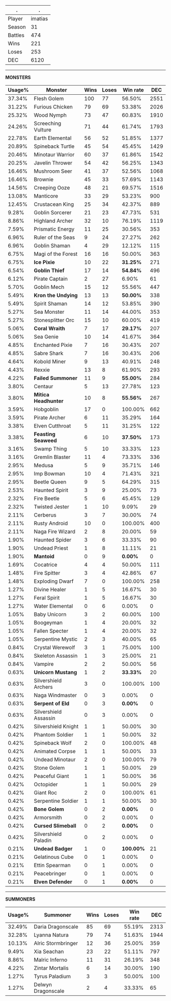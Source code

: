 .|.
|-|-
Player|imatias
Season|31
Battles|474
Wins|221
Loses|253
DEC|6120

---
**MONSTERS**

Usage%|Monster|Wins|Loses|Win rate|DEC|
-|-|-|-|-|-|
37.34%|Flesh Golem|100|77|56.50%|2551|
31.22%|Furious Chicken|79|69|53.38%|2026|
25.32%|Wood Nymph|73|47|60.83%|1910|
24.26%|Screeching Vulture|71|44|61.74%|1793|
22.78%|Earth Elemental|56|52|51.85%|1377|
20.89%|Spineback Turtle|45|54|45.45%|1429|
20.46%|Minotaur Warrior|60|37|61.86%|1542|
20.25%|Javelin Thrower|54|42|56.25%|1343|
16.46%|Mushroom Seer|41|37|52.56%|1068|
16.46%|Brownie|45|33|57.69%|1143|
14.56%|Creeping Ooze|48|21|69.57%|1516|
13.08%|Manticore|33|29|53.23%|900|
12.45%|Crustacean King|25|34|42.37%|889|
9.28%|Goblin Sorcerer|21|23|47.73%|531|
8.86%|Highland Archer|32|10|76.19%|1119|
7.59%|Prismatic Energy|11|25|30.56%|353|
6.96%|Ruler of the Seas|9|24|27.27%|262|
6.96%|Goblin Shaman|4|29|12.12%|115|
6.75%|Magi of the Forest|16|16|50.00%|363|
6.75%|**Ice Pixie**|10|22|**31.25%**|271|
6.54%|**Goblin Thief**|17|14|**54.84%**|496|
6.12%|Pirate Captain|2|27|6.90%|61|
5.70%|Goblin Mech|15|12|55.56%|447|
5.49%|**Kron the Undying**|13|13|**50.00%**|338|
5.49%|Spirit Shaman|14|12|53.85%|390|
5.27%|Sea Monster|11|14|44.00%|353|
5.27%|Stonesplitter Orc|15|10|60.00%|419|
5.06%|**Coral Wraith**|7|17|**29.17%**|207|
5.06%|Sea Genie|10|14|41.67%|364|
4.85%|Enchanted Pixie|7|16|30.43%|207|
4.85%|Sabre Shark|7|16|30.43%|206|
4.64%|Kobold Miner|9|13|40.91%|248|
4.43%|Rexxie|13|8|61.90%|293|
4.22%|**Failed Summoner**|11|9|**55.00%**|284|
3.80%|Centaur|5|13|27.78%|123|
3.80%|**Mitica Headhunter**|10|8|**55.56%**|267|
3.59%|Hobgoblin|17|0|100.00%|662|
3.59%|Pirate Archer|6|11|35.29%|164|
3.38%|Elven Cutthroat|5|11|31.25%|122|
3.38%|**Feasting Seaweed**|6|10|**37.50%**|173|
3.16%|Swamp Thing|5|10|33.33%|123|
3.16%|Gremlin Blaster|11|4|73.33%|336|
2.95%|Medusa|5|9|35.71%|146|
2.95%|Imp Bowman|10|4|71.43%|321|
2.95%|Beetle Queen|9|5|64.29%|315|
2.53%|Haunted Spirit|3|9|25.00%|73|
2.32%|Fire Beetle|5|6|45.45%|129|
2.32%|Twisted Jester|1|10|9.09%|29|
2.11%|Cerberus|3|7|30.00%|74|
2.11%|Rusty Android|10|0|100.00%|400|
2.11%|Naga Fire Wizard|2|8|20.00%|59|
1.90%|Haunted Spider|3|6|33.33%|90|
1.90%|Undead Priest|1|8|11.11%|21|
1.90%|**Mantoid**|0|9|**0.00%**|0|
1.69%|Cocatrice|4|4|50.00%|111|
1.48%|Fire Spitter|3|4|42.86%|67|
1.48%|Exploding Dwarf|7|0|100.00%|258|
1.27%|Divine Healer|1|5|16.67%|30|
1.27%|Feral Spirit|1|5|16.67%|30|
1.27%|Water Elemental|0|6|0.00%|0|
1.05%|Baby Unicorn|3|2|60.00%|100|
1.05%|Boogeyman|1|4|20.00%|32|
1.05%|Fallen Specter|1|4|20.00%|32|
1.05%|Serpentine Mystic|2|3|40.00%|65|
0.84%|Crystal Werewolf|3|1|75.00%|100|
0.84%|Skeleton Assassin|1|3|25.00%|21|
0.84%|Vampire|2|2|50.00%|56|
0.63%|**Unicorn Mustang**|1|2|**33.33%**|20|
0.63%|Silvershield Archers|3|0|100.00%|100|
0.63%|Naga Windmaster|0|3|0.00%|0|
0.63%|**Serpent of Eld**|0|3|**0.00%**|0|
0.63%|Silvershield Assassin|0|3|0.00%|0|
0.42%|Silvershield Knight|1|1|50.00%|30|
0.42%|Phantom Soldier|1|1|50.00%|32|
0.42%|Spineback Wolf|2|0|100.00%|48|
0.42%|Animated Corpse|1|1|50.00%|33|
0.42%|Undead Minotaur|2|0|100.00%|79|
0.42%|Stone Golem|1|1|50.00%|29|
0.42%|Peaceful Giant|1|1|50.00%|36|
0.42%|Octopider|1|1|50.00%|29|
0.42%|Giant Roc|2|0|100.00%|61|
0.42%|Serpentine Soldier|1|1|50.00%|30|
0.42%|**Bone Golem**|0|2|**0.00%**|0|
0.42%|Armorsmith|0|2|0.00%|0|
0.42%|**Cursed Slimeball**|0|2|**0.00%**|0|
0.42%|Silvershield Paladin|0|2|0.00%|0|
0.21%|**Undead Badger**|1|0|**100.00%**|21|
0.21%|Gelatinous Cube|0|1|0.00%|0|
0.21%|Ettin Spearman|0|1|0.00%|0|
0.21%|Peacebringer|0|1|0.00%|0|
0.21%|**Elven Defender**|0|1|**0.00%**|0|

---
**SUMMONERS**

Usage%|Summoner|Wins|Loses|Win rate|DEC|
-|-|-|-|-|-|
32.49%|Daria Dragonscale|85|69|55.19%|2313|
32.28%|Lyanna Natura|79|74|51.63%|1944|
10.13%|Alric Stormbringer|12|36|25.00%|359|
9.49%|Xia Seachan|23|22|51.11%|797|
8.86%|Malric Inferno|11|31|26.19%|348|
4.22%|Zintar Mortalis|6|14|30.00%|190|
1.27%|Tyrus Paladium|3|3|50.00%|100|
1.27%|Delwyn Dragonscale|2|4|33.33%|65|
